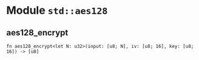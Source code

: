 # Module `std::aes128`

## aes128_encrypt

```noir
fn aes128_encrypt<let N: u32>(input: [u8; N], iv: [u8; 16], key: [u8; 16]) -> [u8]
```

